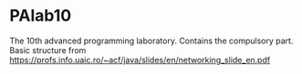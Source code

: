 # PAlab10
The 10th advanced programming laboratory.
Contains the compulsory part.
Basic structure from https://profs.info.uaic.ro/~acf/java/slides/en/networking_slide_en.pdf 
